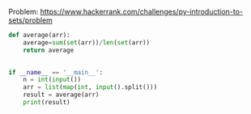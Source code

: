 Problem: https://www.hackerrank.com/challenges/py-introduction-to-sets/problem

```python
def average(arr):
    average=sum(set(arr))/len(set(arr))
    return average
    

if __name__ == '__main__':
    n = int(input())
    arr = list(map(int, input().split()))
    result = average(arr)
    print(result)


```
